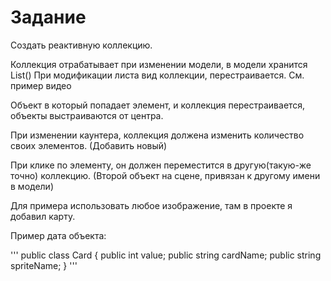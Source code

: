 Задание
=======

Создать реактивную коллекцию.

Коллекция отрабатывает при изменении модели, в модели хранится List<Card>()
При модификации листа вид коллекции, перестраивается. См. пример видео

Объект в который попадает элемент, и коллекция перестраивается, 
объекты выстраиваются от центра.

При изменении каунтера, коллекция должена изменить количество своих элементов. (Добавить новый)

При клике по элементу, он должен переместится в другую(такую-же точно) коллекцию. (Второй объект на сцене, привязан к другому имени в модели)

Для примера использовать любое изображение, там в проекте я добавил карту.

Пример дата объекта:

'''
public class Card 
{
    public int value;
    public string cardName;
    public string spriteName;
}
'''

